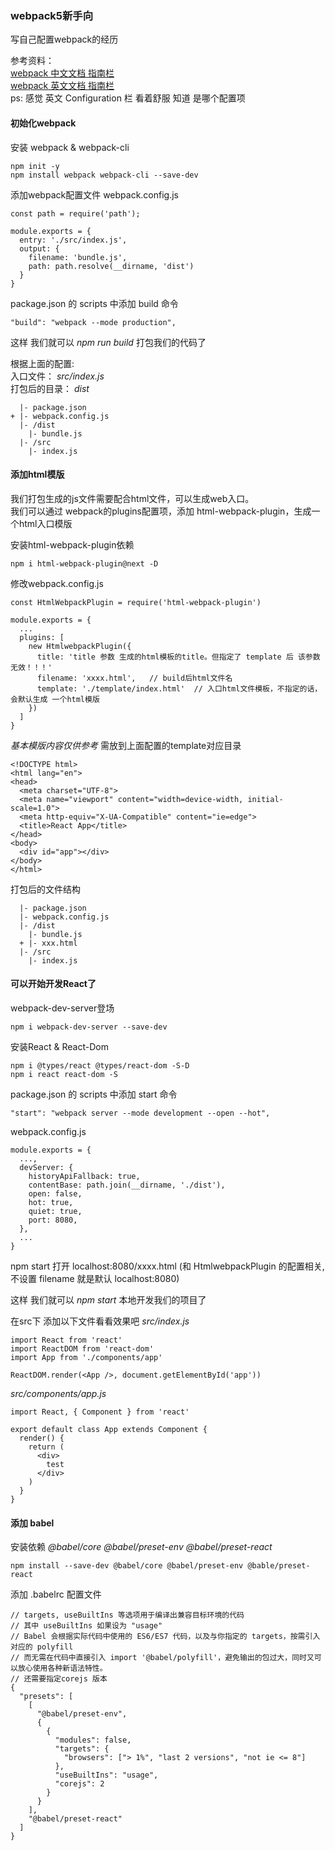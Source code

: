 ### webpack5新手向
写自己配置webpack的经历 

参考资料：  
[webpack 中文文档 指南栏](https://www.webpackjs.com/guides/)   
[webpack 英文文档 指南栏](https://webpack.js.org/guides/)  
ps: 感觉 英文 Configuration 栏 看着舒服 知道 是哪个配置项

#### 初始化webpack

安装 webpack & webpack-cli
```
npm init -y
npm install webpack webpack-cli --save-dev
```

添加webpack配置文件 webpack.config.js
```
const path = require('path');

module.exports = {
  entry: './src/index.js',
  output: {
    filename: 'bundle.js',
    path: path.resolve(__dirname, 'dist')
  }
}
```

package.json 的 scripts 中添加 build 命令

```
"build": "webpack --mode production",
```
这样 我们就可以 *npm run build* 打包我们的代码了

根据上面的配置:  
入口文件： *src/index.js*  
打包后的目录： *dist*  
```
  |- package.json
+ |- webpack.config.js
  |- /dist
    |- bundle.js
  |- /src
    |- index.js
```

#### 添加html模版
我们打包生成的js文件需要配合html文件，可以生成web入口。  
我们可以通过 webpack的plugins配置项，添加 html-webpack-plugin，生成一个html入口模版

安装html-webpack-plugin依赖
```
npm i html-webpack-plugin@next -D
```
修改webpack.config.js 
```
const HtmlWebpackPlugin = require('html-webpack-plugin')

module.exports = {
  ...
  plugins: [
    new HtmlwebpackPlugin({
      title: 'title 参数 生成的html模板的title。但指定了 template 后 该参数无效！！！'
      filename: 'xxxx.html',   // build后html文件名
      template: './template/index.html'  // 入口html文件模板，不指定的话，会默认生成 一个html模版
    })
  ]
}
```
*基本模版内容仅供参考*
需放到上面配置的template对应目录
```
<!DOCTYPE html>
<html lang="en">
<head>
  <meta charset="UTF-8">
  <meta name="viewport" content="width=device-width, initial-scale=1.0">
  <meta http-equiv="X-UA-Compatible" content="ie=edge">
  <title>React App</title>
</head>
<body>
  <div id="app"></div>
</body>
</html>
```

打包后的文件结构
```
  |- package.json
  |- webpack.config.js
  |- /dist
    |- bundle.js
  + |- xxx.html
  |- /src
    |- index.js
```
#### 可以开始开发React了 
webpack-dev-server登场
```
npm i webpack-dev-server --save-dev
```
安装React & React-Dom
```
npm i @types/react @types/react-dom -S-D
npm i react react-dom -S
```
package.json 的 scripts 中添加 start 命令
```
"start": "webpack server --mode development --open --hot",
```
webpack.config.js 
```
module.exports = {
  ...,
  devServer: {
    historyApiFallback: true,
    contentBase: path.join(__dirname, './dist'),
    open: false,
    hot: true,
    quiet: true,
    port: 8080,
  },
  ...
}
```
npm start  打开 localhost:8080/xxxx.html (和 HtmlwebpackPlugin 的配置相关, 不设置 filename 就是默认 localhost:8080)

这样 我们就可以 *npm start* 本地开发我们的项目了

在src下 添加以下文件看看效果吧
*src/index.js*
```
import React from 'react'
import ReactDOM from 'react-dom'
import App from './components/app'

ReactDOM.render(<App />, document.getElementById('app'))
```
*src/components/app.js*
```
import React, { Component } from 'react'

export default class App extends Component {
  render() {
    return (
      <div>
        test 
      </div>
    )
  }
}
```

#### 添加 babel

安装依赖 *@babel/core @babel/preset-env @babel/preset-react*
```
npm install --save-dev @babel/core @babel/preset-env @bable/preset-react
```

添加 .babelrc 配置文件

```
// targets, useBuiltIns 等选项用于编译出兼容目标环境的代码
// 其中 useBuiltIns 如果设为 "usage"
// Babel 会根据实际代码中使用的 ES6/ES7 代码，以及与你指定的 targets，按需引入对应的 polyfill
// 而无需在代码中直接引入 import '@babel/polyfill'，避免输出的包过大，同时又可以放心使用各种新语法特性。
// 还需要指定corejs 版本
{
  "presets": [
    [
      "@babel/preset-env",
      {
        {
          "modules": false,
          "targets": {
            "browsers": ["> 1%", "last 2 versions", "not ie <= 8"]
          },
          "useBuiltIns": "usage",
          "corejs": 2
        } 
      }
    ],
    "@babel/preset-react"
  ]
}
```